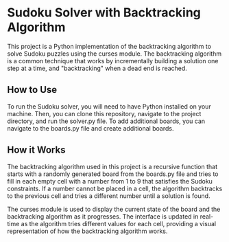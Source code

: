 # Sudoku Solver with Backtracking Algorithm
This project is a Python implementation of the backtracking algorithm to solve Sudoku puzzles using the curses module. The backtracking algorithm is a common technique that works by incrementally building a solution one step at a time, and "backtracking" when a dead end is reached.

## How to Use 
To run the Sudoku solver, you will need to have Python installed on your machine. Then, you can clone this repository, navigate to the project directory, and run the solver.py file. To add additional boards, you can navigate to the boards.py file and create additional boards. 

## How it Works

The backtracking algorithm used in this project is a recursive function that starts with a randomly generated board from the boards.py file and tries to fill in each empty cell with a number from 1 to 9 that satisfies the Sudoku constraints. If a number cannot be placed in a cell, the algorithm backtracks to the previous cell and tries a different number until a solution is found.

The curses module is used to display the current state of the board and the backtracking algorithm as it progresses. The interface is updated in real-time as the algorithm tries different values for each cell, providing a visual representation of how the backtracking algorithm works.
